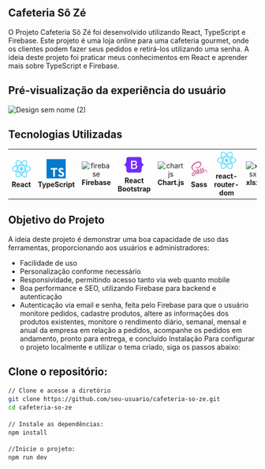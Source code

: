 ## Cafeteria Sô Zé
O Projeto Cafeteria Sô Zé foi desenvolvido utilizando React, TypeScript e Firebase. Este projeto é uma loja online para uma cafeteria gourmet, onde os clientes podem fazer seus pedidos e retirá-los utilizando uma senha. A ideia deste projeto foi praticar meus conhecimentos em React e aprender mais sobre TypeScript e Firebase.

## Pré-visualização da experiência do usuário

![Design sem nome (2)](https://github.com/LeafCarvalho/Cafeteria_So_Ze/assets/79648062/0dc7105c-ec0f-4d2c-afa6-f685f0b7f755)

## Tecnologias Utilizadas

<table>
  <tr>
    <td align="center">
      <img src="https://raw.githubusercontent.com/devicons/devicon/master/icons/react/react-original.svg" alt="react" width="40" height="40"/>
      <br>
      <strong>React</strong>
    </td>
    <td align="center">
      <img src="https://raw.githubusercontent.com/devicons/devicon/master/icons/typescript/typescript-original.svg" alt="typescript" width="40" height="40"/>
      <br>
      <strong>TypeScript</strong>
    </td>
    <td align="center">
      <img src="https://www.vectorlogo.zone/logos/firebase/firebase-icon.svg" alt="firebase" width="40" height="40"/>
      <br>
      <strong>Firebase</strong>
    </td>
    <td align="center">
      <img src="https://raw.githubusercontent.com/devicons/devicon/master/icons/bootstrap/bootstrap-plain.svg" alt="react-bootstrap" width="40" height="40"/>
      <br>
      <strong>React Bootstrap</strong>
    </td>
    <td align="center">
      <img src="https://www.chartjs.org/media/logo-title.svg" alt="chartjs" width="40" height="40"/>
      <br>
      <strong>Chart.js</strong>
    </td>
    <td align="center">
      <img src="https://raw.githubusercontent.com/devicons/devicon/master/icons/sass/sass-original.svg" alt="sass" width="40" height="40"/>
      <br>
      <strong>Sass</strong>
    </td>
    <td align="center">
      <img src="https://raw.githubusercontent.com/devicons/devicon/master/icons/react/react-original.svg" alt="react-router-dom" width="40" height="40"/>
      <br>
      <strong>react-router-dom</strong>
    </td>
    <td align="center">
      <img src="https://img.icons8.com/fluency/48/000000/ms-excel.png" alt="xlsx" width="40" height="40"/>
      <br>
      <strong>xlsx</strong>
    </td>
  </tr>
</table>


## Objetivo do Projeto
A ideia deste projeto é demonstrar uma boa capacidade de uso das ferramentas, proporcionando aos usuários e administradores:

- Facilidade de uso
- Personalização conforme necessário
- Responsividade, permitindo acesso tanto via web quanto mobile
- Boa performance e SEO, utilizando Firebase para backend e autenticação
- Autenticação via email e senha, feita pelo Firebase para que o usuário monitore pedidos, cadastre produtos, altere as informações dos produtos existentes, monitore o rendimento diário, semanal, mensal e anual da empresa em relação a pedidos, acompanhe os pedidos em andamento, pronto para entrega, e concluído
Instalação
Para configurar o projeto localmente e utilizar o tema criado, siga os passos abaixo:

## Clone o repositório:

```bash
// Clone e acesse a diretório
git clone https://github.com/seu-usuario/cafeteria-so-ze.git
cd cafeteria-so-ze

// Instale as dependências:
npm install

//Inicie o projeto:
npm run dev
